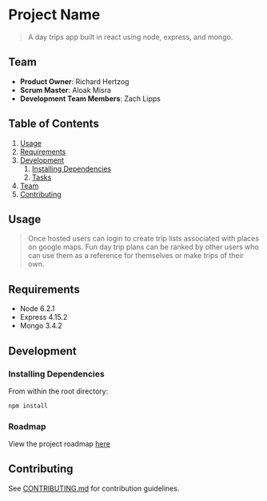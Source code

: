 # Project Name

> A day trips app built in react using node, express, and mongo.

## Team

  - __Product Owner__: Richard Hertzog
  - __Scrum Master__: Aloak Misra
  - __Development Team Members__: Zach Lipps

## Table of Contents

1. [Usage](#Usage)
1. [Requirements](#requirements)
1. [Development](#development)
    1. [Installing Dependencies](#installing-dependencies)
    1. [Tasks](#tasks)
1. [Team](#team)
1. [Contributing](#contributing)

## Usage

> Once hosted users can login to create trip lists associated with places on google maps. Fun day trip plans can be ranked by other users who can use them as a reference for themselves or make trips of their own.

## Requirements

- Node 6.2.1
- Express 4.15.2
- Mongo 3.4.2

## Development

### Installing Dependencies

From within the root directory:

```sh
npm install
```

### Roadmap

View the project roadmap [here](https://github.com/daytrips/daytrip/issues)


## Contributing

See [CONTRIBUTING.md](CONTRIBUTING.md) for contribution guidelines.
